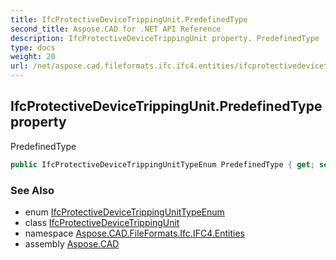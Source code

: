 ```yaml
---
title: IfcProtectiveDeviceTrippingUnit.PredefinedType
second_title: Aspose.CAD for .NET API Reference
description: IfcProtectiveDeviceTrippingUnit property. PredefinedType
type: docs
weight: 20
url: /net/aspose.cad.fileformats.ifc.ifc4.entities/ifcprotectivedevicetrippingunit/predefinedtype/
---
```

## IfcProtectiveDeviceTrippingUnit.PredefinedType property

PredefinedType

```csharp
public IfcProtectiveDeviceTrippingUnitTypeEnum PredefinedType { get; set; }
```

### See Also

* enum [IfcProtectiveDeviceTrippingUnitTypeEnum](../../../aspose.cad.fileformats.ifc.ifc4.types/ifcprotectivedevicetrippingunittypeenum/)
* class [IfcProtectiveDeviceTrippingUnit](../)
* namespace [Aspose.CAD.FileFormats.Ifc.IFC4.Entities](../../ifcprotectivedevicetrippingunit/)
* assembly [Aspose.CAD](../../../)


